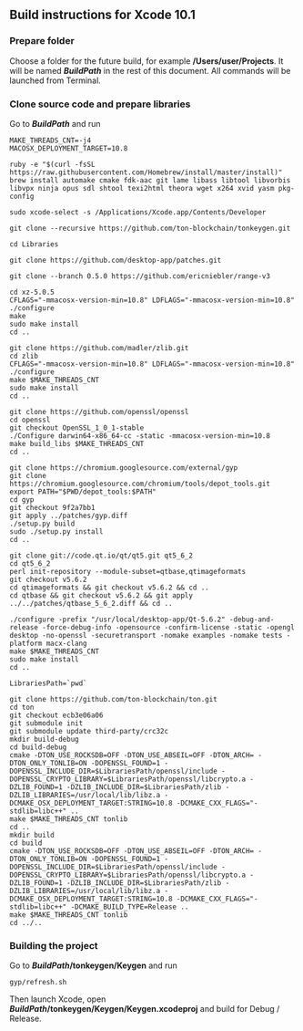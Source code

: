 ## Build instructions for Xcode 10.1

### Prepare folder

Choose a folder for the future build, for example **/Users/user/Projects**. It will be named ***BuildPath*** in the rest of this document. All commands will be launched from Terminal.

### Clone source code and prepare libraries

Go to ***BuildPath*** and run

    MAKE_THREADS_CNT=-j4
    MACOSX_DEPLOYMENT_TARGET=10.8

    ruby -e "$(curl -fsSL https://raw.githubusercontent.com/Homebrew/install/master/install)"
    brew install automake cmake fdk-aac git lame libass libtool libvorbis libvpx ninja opus sdl shtool texi2html theora wget x264 xvid yasm pkg-config

    sudo xcode-select -s /Applications/Xcode.app/Contents/Developer

    git clone --recursive https://github.com/ton-blockchain/tonkeygen.git

    cd Libraries

    git clone https://github.com/desktop-app/patches.git

    git clone --branch 0.5.0 https://github.com/ericniebler/range-v3

    cd xz-5.0.5
    CFLAGS="-mmacosx-version-min=10.8" LDFLAGS="-mmacosx-version-min=10.8" ./configure
    make
    sudo make install
    cd ..

    git clone https://github.com/madler/zlib.git
    cd zlib
    CFLAGS="-mmacosx-version-min=10.8" LDFLAGS="-mmacosx-version-min=10.8" ./configure
    make $MAKE_THREADS_CNT
    sudo make install
    cd ..

    git clone https://github.com/openssl/openssl
    cd openssl
    git checkout OpenSSL_1_0_1-stable
    ./Configure darwin64-x86_64-cc -static -mmacosx-version-min=10.8
    make build_libs $MAKE_THREADS_CNT
    cd ..

    git clone https://chromium.googlesource.com/external/gyp
    git clone https://chromium.googlesource.com/chromium/tools/depot_tools.git
    export PATH="$PWD/depot_tools:$PATH"
    cd gyp
    git checkout 9f2a7bb1
    git apply ../patches/gyp.diff
    ./setup.py build
    sudo ./setup.py install
    cd ..

    git clone git://code.qt.io/qt/qt5.git qt5_6_2
    cd qt5_6_2
    perl init-repository --module-subset=qtbase,qtimageformats
    git checkout v5.6.2
    cd qtimageformats && git checkout v5.6.2 && cd ..
    cd qtbase && git checkout v5.6.2 && git apply ../../patches/qtbase_5_6_2.diff && cd ..

    ./configure -prefix "/usr/local/desktop-app/Qt-5.6.2" -debug-and-release -force-debug-info -opensource -confirm-license -static -opengl desktop -no-openssl -securetransport -nomake examples -nomake tests -platform macx-clang
    make $MAKE_THREADS_CNT
    sudo make install
    cd ..

    LibrariesPath=`pwd`

    git clone https://github.com/ton-blockchain/ton.git
    cd ton
    git checkout ecb3e06a06
    git submodule init
    git submodule update third-party/crc32c
    mkdir build-debug
    cd build-debug
    cmake -DTON_USE_ROCKSDB=OFF -DTON_USE_ABSEIL=OFF -DTON_ARCH= -DTON_ONLY_TONLIB=ON -DOPENSSL_FOUND=1 -DOPENSSL_INCLUDE_DIR=$LibrariesPath/openssl/include -DOPENSSL_CRYPTO_LIBRARY=$LibrariesPath/openssl/libcrypto.a -DZLIB_FOUND=1 -DZLIB_INCLUDE_DIR=$LibrariesPath/zlib -DZLIB_LIBRARIES=/usr/local/lib/libz.a -DCMAKE_OSX_DEPLOYMENT_TARGET:STRING=10.8 -DCMAKE_CXX_FLAGS="-stdlib=libc++" ..
    make $MAKE_THREADS_CNT tonlib
    cd ..
    mkdir build
    cd build
    cmake -DTON_USE_ROCKSDB=OFF -DTON_USE_ABSEIL=OFF -DTON_ARCH= -DTON_ONLY_TONLIB=ON -DOPENSSL_FOUND=1 -DOPENSSL_INCLUDE_DIR=$LibrariesPath/openssl/include -DOPENSSL_CRYPTO_LIBRARY=$LibrariesPath/openssl/libcrypto.a -DZLIB_FOUND=1 -DZLIB_INCLUDE_DIR=$LibrariesPath/zlib -DZLIB_LIBRARIES=/usr/local/lib/libz.a -DCMAKE_OSX_DEPLOYMENT_TARGET:STRING=10.8 -DCMAKE_CXX_FLAGS="-stdlib=libc++" -DCMAKE_BUILD_TYPE=Release ..
    make $MAKE_THREADS_CNT tonlib
    cd ../..

### Building the project

Go to ***BuildPath*/tonkeygen/Keygen** and run

    gyp/refresh.sh

Then launch Xcode, open ***BuildPath*/tonkeygen/Keygen/Keygen.xcodeproj** and build for Debug / Release.
